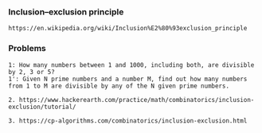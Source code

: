 ### Inclusion–exclusion principle

    https://en.wikipedia.org/wiki/Inclusion%E2%80%93exclusion_principle


### Problems

    1: How many numbers between 1 and 1000, including both, are divisible by 2, 3 or 5?
    1': Given N prime numbers and a number M, find out how many numbers from 1 to M are divisible by any of the N given prime numbers.

    2. https://www.hackerearth.com/practice/math/combinatorics/inclusion-exclusion/tutorial/

    3. https://cp-algorithms.com/combinatorics/inclusion-exclusion.html
